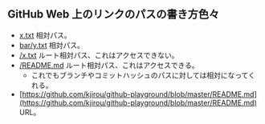 ## GitHub Web 上のリンクのパスの書き方色々

- [x.txt](x.txt) 相対パス。
- [bar/y.txt](bar/y.txt) 相対パス。
- [/x.txt](/x.txt) ルート相対パス、これはアクセスできない。
- [/README.md](/README.md) ルート相対パス、これはアクセスできる。
  - これでもブランチやコミットハッシュのパスに対しては相対になってくれる。
- [https://github.com/kjirou/github-playground/blob/master/README.md](https://github.com/kjirou/github-playground/blob/master/README.md) URL。
